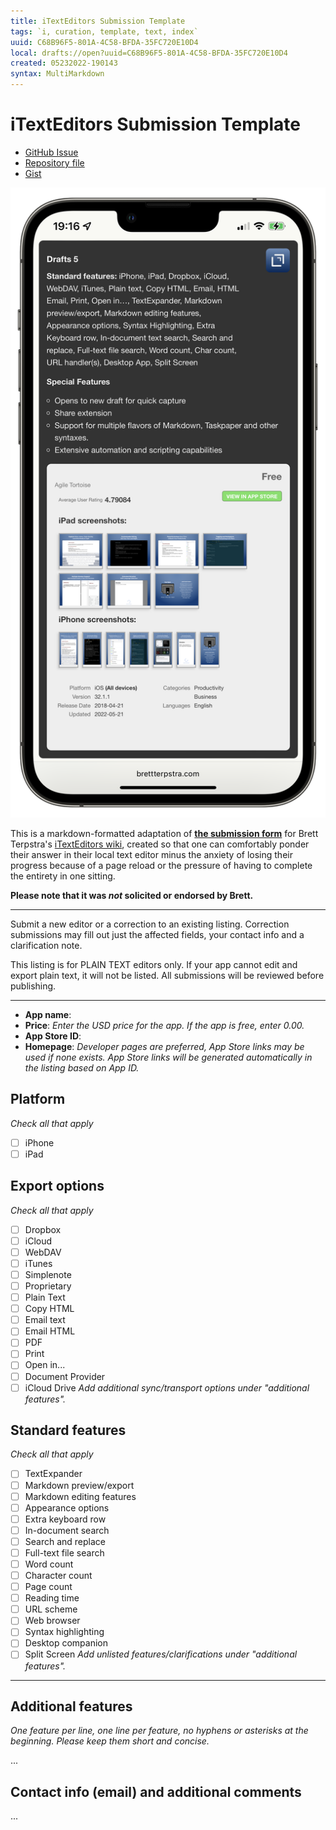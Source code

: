```yaml
---
title: iTextEditors Submission Template
tags: `i, curation, template, text, index`
uuid: C68B96F5-801A-4C58-BFDA-35FC720E10D4
local: drafts://open?uuid=C68B96F5-801A-4C58-BFDA-35FC720E10D4
created: 05232022-190143
syntax: MultiMarkdown
---
```

 # iTextEditors Submission Template

- [GitHub Issue](https://github.com/extratone/i/issues/204)
- [Repository file](https://github.com/extratone/i/blob/main/misc/iTextEditorsSubmission.md)
- [Gist](https://gist.github.com/d72d11ffc4cc1b0a0e42bf4d937dd098)

![DraftsExample](https://github.com/extratone/i/raw/main/images/itexteditorsexample.png)

This is a markdown-formatted adaptation of [**the submission form**](http://brettterpstra.wufoo.com/forms/ios-text-editors) for Brett Terpstra's [iTextEditors wiki](https://brettterpstra.com/ios-text-editors), created so that one can comfortably ponder their answer in their local text editor minus the anxiety of losing their progress because of a page reload or the pressure of having to complete the entirety in one sitting.

**Please note that it was *not* solicited or endorsed by Brett.**

---

Submit a new editor or a correction to an existing listing. Correction submissions may fill out just the affected fields, your contact info and a clarification note.

This listing is for PLAIN TEXT editors only. If your app cannot edit and export plain text, it will not be listed. All submissions will be reviewed before publishing.

---

- **App name**: 
- **Price**: 
*Enter the USD price for the app. If the app is free, enter 0.00.*
- **App Store ID**:
- **Homepage**: 
*Developer pages are preferred, App Store links may be used if none exists. App Store links will be generated automatically in the listing based on App ID.*

## Platform
*Check all that apply*
- [ ] iPhone
- [ ] iPad

## Export options
*Check all that apply*

- [ ] Dropbox
- [ ] iCloud
- [ ] WebDAV
- [ ] iTunes
- [ ] Simplenote
- [ ] Proprietary
- [ ] Plain Text
- [ ] Copy HTML
- [ ] Email text
- [ ] Email HTML
- [ ] PDF
- [ ] Print
- [ ] Open in...
- [ ] Document Provider
- [ ] iCloud Drive
*Add additional sync/transport options under "additional features".*

## Standard features
*Check all that apply*

- [ ] TextExpander
- [ ] Markdown preview/export
- [ ] Markdown editing features
- [ ] Appearance options
- [ ] Extra keyboard row
- [ ] In-document search
- [ ] Search and replace
- [ ] Full-text file search
- [ ] Word count
- [ ] Character count
- [ ] Page count
- [ ] Reading time
- [ ] URL scheme
- [ ] Web browser
- [ ] Syntax highlighting
- [ ] Desktop companion
- [ ] Split Screen
*Add unlisted features/clarifications under "additional features".*

---

## Additional features
*One feature per line, one line per feature, no hyphens or asterisks at the beginning. Please keep them short and concise.*

...

## Contact info (email) and additional comments

...